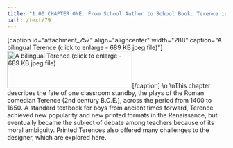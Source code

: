 ```yaml
---
title: "1.00 CHAPTER ONE: From School Author to School Book: Terence in Manuscript and Print"
path: /text/79
---
```

[caption id="attachment_757" align="aligncenter" width="288" caption="A bilingual Terence (click to enlarge - 689 KB jpeg file)"]<a rel="pop-up" href="http://www.humanismforsale.org/text/images_full/1.00_Chapter_One/Case-Y-672.T3058,-Il-Terentio-latino-comentato-in-lingua-toscana,-spine,-binding.jpg"><img class="size-full wp-image-757" title="case-y-672t3058-il-terentio-latino-comentato-in-lingua-toscana-spine-binding-2-thumb" src="http://www.humanismforsale.org/text/wp-content/uploads/2008/11/case-y-672t3058-il-terentio-latino-comentato-in-lingua-toscana-spine-binding-2-thumb.jpg" alt="A bilingual Terence (click to enlarge - 689 KB jpeg file)" width="288" height="85" /></a>[/caption]\n\nThis chapter describes the fate of one classroom standby, the plays of the Roman comedian Terence (2nd century B.C.E.), across the period from 1400 to 1650. A standard textbook for boys from ancient times forward, Terence achieved new popularity and new printed formats in the Renaissance, but eventually became the subject of debate among teachers because of its moral ambiguity. Printed Terences also offered many challenges to the designer, which are explored here.
